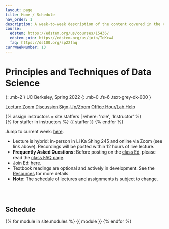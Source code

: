```yaml
---
layout: page
title: Home / Schedule
nav_order: 1
description: A week-to-week description of the content covered in the course.
course:
  edstem: https://edstem.org/us/courses/15436/
  edstem_join: https://edstem.org/us/join/TeKcwA
  faq: https://ds100.org/sp22faq
currWeekNumber: 13
---
```


# Principles and Techniques of Data Science

{: .mb-2 }
UC Berkeley, Spring 2022
{: .mb-0 .fs-6 .text-grey-dk-000 }

<p>
<a href="https://berkeley.zoom.us/j/94237360710" class="btn btn-blue">Lecture Zoom</a>
<a href="https://edstem.org/us/courses/15436/discussion/1021263" class="btn btn-purple">Discussion Sign-Up/Zoom</a>
<a href="{{site.baseurl}}/calendar" class="btn btn-green">Office Hour/Lab Help</a>
</p>

<div>
{% assign instructors = site.staffers | where: 'role', 'Instructor' %}
<div class="role">
  {% for staffer in instructors %}
  {{ staffer }}
  {% endfor %}
</div>
</div>

Jump to current week: [here](#week-{{page.currWeekNumber}}).

+ Lecture is hybrid: in-person in Li Ka Shing 245 and online via Zoom (see link above). Recordings will be posted within 12 hours of live lecture.
+ **Frequently Asked Questions:** Before posting on the [class Ed]({{page.course.edstem}}), please read the [class FAQ page]({{page.course.faq}}).
+ Join Ed: [here]({{page.course.edstem_join}}).
+ Textbook readings are optional and actively in development. See the [Resources]({{site.baseurl}}/resources/#textbook) for more details.
+ **Note:** The schedule of lectures and assignments is subject to change.

<br><br>

<a name="schedule"></a>
## Schedule

{% for module in site.modules %}
<a name="week-{{module.weekNumber}}"></a>
{{ module }}
{% endfor %}
